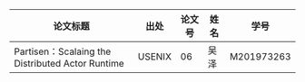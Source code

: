 |论文标题|出处|论文号|姓名|学号|
|--|--|--|--|--|
|Partisen：Scalaing the Distributed Actor Runtime|USENIX|06|吴泽|M201973263|
